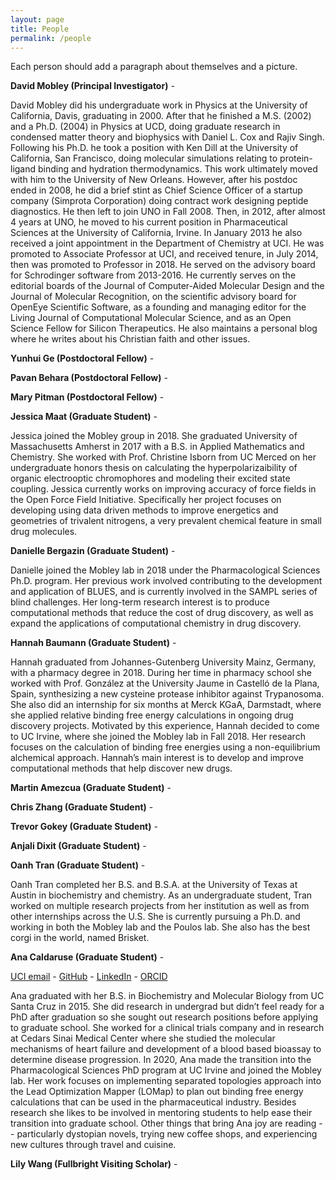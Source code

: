 ```yaml
---
layout: page
title: People
permalink: /people
---
```


Each person should add a paragraph about themselves and a picture.


**David Mobley (Principal Investigator)** -

David Mobley did his undergraduate work in Physics at the University of California, Davis, graduating in 2000. After that he finished a M.S. (2002) and a Ph.D. (2004) in Physics at UCD, doing graduate research in condensed matter theory and biophysics with Daniel L. Cox and Rajiv Singh. Following his Ph.D. he took a position with Ken Dill at the University of California, San Francisco, doing molecular simulations relating to protein-ligand binding and hydration thermodynamics. This work ultimately moved with him to the University of New Orleans. However, after his postdoc ended in 2008, he did a brief stint as Chief Science Officer of a startup company (Simprota Corporation) doing contract work designing peptide diagnostics. He then left to join UNO in Fall 2008. Then, in 2012, after almost 4 years at UNO, he moved to his current position in Pharmaceutical Sciences at the University of California, Irvine. In January 2013 he also received a joint appointment in the Department of Chemistry at UCI. He was promoted to Associate Professor at UCI, and received tenure, in July 2014, then was promoted to Professor in 2018. He served on the advisory board for Schrodinger software from 2013-2016. He currently serves on the editorial boards of the Journal of Computer-Aided Molecular Design and the Journal of Molecular Recognition, on the scientific advisory board for OpenEye Scientific Software, as a founding and managing editor for the Living Journal of Computational Molecular Science, and as an Open Science Fellow for Silicon Therapeutics. He also maintains a personal blog where he writes about his Christian faith and other issues.


**Yunhui Ge (Postdoctoral Fellow)** -


**Pavan Behara (Postdoctoral Fellow)** -


**Mary Pitman (Postdoctoral Fellow)** -


**Jessica Maat (Graduate Student)** -

Jessica joined the Mobley group in 2018. She graduated University of Massachusetts Amherst in 2017 with a B.S. in Applied Mathematics and Chemistry. She worked with Prof. Christine Isborn from UC Merced on her undergraduate honors thesis on calculating the hyperpolarizaibility of organic electrooptic chromophores and modeling their excited state coupling. Jessica currently works on improving accuracy of force fields in the Open Force Field Initiative. Specifically her project focuses on developing using data driven methods to improve energetics and geometries of trivalent nitrogens, a very prevalent chemical feature in small drug molecules.


**Danielle Bergazin (Graduate Student)** -

Danielle joined the Mobley lab in 2018 under the Pharmacological Sciences Ph.D. program. Her previous work involved contributing to the development and application of BLUES, and is currently involved in the SAMPL series of blind challenges. Her long-term research interest is to produce computational methods that reduce the cost of drug discovery, as well as expand the applications of computational chemistry in drug discovery.


**Hannah Baumann (Graduate Student)** -

Hannah graduated from Johannes-Gutenberg University Mainz, Germany, with a pharmacy degree in 2018. During her time in pharmacy school she worked with Prof. González at the University Jaume in Castelló de la Plana, Spain, synthesizing a new cysteine protease inhibitor against Trypanosoma. She also did an internship for six months at Merck KGaA, Darmstadt, where she applied relative binding free energy calculations in ongoing drug discovery projects. Motivated by this experience, Hannah decided to come to UC Irvine, where she joined the Mobley lab in Fall 2018. Her research focuses on the calculation of binding free energies using a non-equilibrium alchemical approach. Hannah’s main interest is to develop and improve computational methods that help discover new drugs.


**Martin Amezcua (Graduate Student)** -


**Chris Zhang (Graduate Student)** -


**Trevor Gokey (Graduate Student)** -


**Anjali Dixit (Graduate Student)** -


**Oanh Tran (Graduate Student)** -

Oanh Tran completed her B.S. and B.S.A. at the University of Texas at Austin in biochemistry and chemistry. As an undergraduate student, Tran worked on multiple research projects from her institution as well as from other internships across the U.S. She is currently pursuing a Ph.D. and working in both the Mobley lab and the Poulos lab. She also has the best corgi in the world, named Brisket.


**Ana Caldaruse (Graduate Student)** -

[UCI email](acaldaru@uci.edu) - [GitHub](https://github.com/AnaCaldaruse) - [LinkedIn](https://www.linkedin.com/in/ana-maria-caldaruse-a6253183/) - [ORCID](https://orcid.org/my-orcid?orcid=0000-0002-8239-5637)

Ana graduated with her B.S. in Biochemistry and Molecular Biology from UC Santa Cruz in 2015. She did research in undergrad but didn’t feel ready for a PhD after graduation so she sought out research positions before applying to graduate school. She worked for a clinical trials company and in research at Cedars Sinai Medical Center where she studied the molecular mechanisms of heart failure and development of a blood based bioassay to determine disease progression. In 2020, Ana made the transition into the Pharmacological Sciences PhD program at UC Irvine and joined the Mobley lab. Her work focuses on implementing separated topologies approach into the Lead Optimization Mapper (LOMap) to plan out binding free energy calculations that can be used in the pharmaceutical industry. Besides research she likes to be involved in mentoring students to help ease their transition into graduate school. Other things that bring Ana joy are reading -- particularly dystopian novels, trying new coffee shops, and experiencing new cultures through travel and cuisine.

**Lily Wang (Fullbright Visiting Scholar)** -
